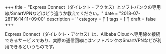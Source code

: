 +++
title = "Express Connect（ダイレクト・アクセス）とソフトバンクの専用線/SmartVPNなどはどう違うか教えてください。"
date = "2018-07-28T16:14:11+09:00"
description = ''
category = ['']
tags = ['']
draft = false
+++

Express Connect（ダイレクト・アクセス）は、Alibaba Cloudへ専用線を接続できるサービスであり、実際の通信回線にはソフトバンクのSmartVPNなどが利用できるというものです。
